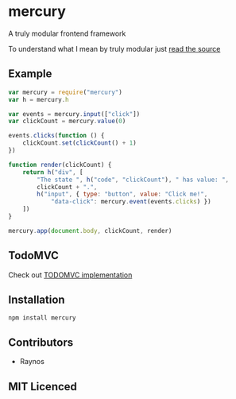 # mercury

<!--
    [![build status][1]][2]
    [![NPM version][3]][4]
    [![Coverage Status][5]][6]
    [![gemnasium Dependency Status][7]][8]
    [![Davis Dependency status][9]][10]
-->

<!-- [![browser support][11]][12] -->

A truly modular frontend framework

To understand what I mean by truly modular just [read the source](https://github.com/Raynos/mercury/blob/master/index.js)

## Example

```js
var mercury = require("mercury")
var h = mercury.h

var events = mercury.input(["click"])
var clickCount = mercury.value(0)

events.clicks(function () {
    clickCount.set(clickCount() + 1)
})

function render(clickCount) {
    return h("div", [
        "The state ", h("code", "clickCount"), " has value: ",
        clickCount + ".",
        h("input", { type: "button", value: "Click me!",
            "data-click": mercury.event(events.clicks) })
    ])
}

mercury.app(document.body, clickCount, render)
```

## TodoMVC

Check out [TODOMVC implementation](examples/todomvc)

## Installation

`npm install mercury`

## Contributors

 - Raynos

## MIT Licenced

  [1]: https://secure.travis-ci.org/Raynos/mercury.png
  [2]: https://travis-ci.org/Raynos/mercury
  [3]: https://badge.fury.io/js/mercury.png
  [4]: https://badge.fury.io/js/mercury
  [5]: https://coveralls.io/repos/Raynos/mercury/badge.png
  [6]: https://coveralls.io/r/Raynos/mercury
  [7]: https://gemnasium.com/Raynos/mercury.png
  [8]: https://gemnasium.com/Raynos/mercury
  [9]: https://david-dm.org/Raynos/mercury.png
  [10]: https://david-dm.org/Raynos/mercury
  [11]: https://ci.testling.com/Raynos/mercury.png
  [12]: https://ci.testling.com/Raynos/mercury
